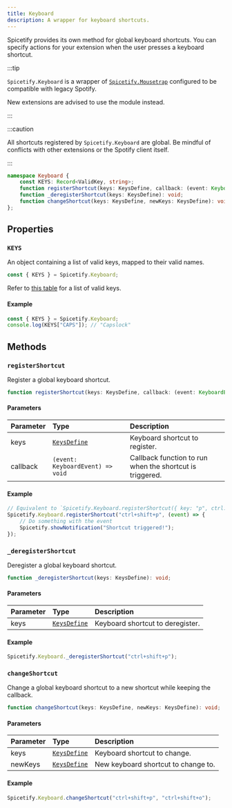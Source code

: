 ```yaml
---
title: Keyboard
description: A wrapper for keyboard shortcuts.
---
```


Spicetify provides its own method for global keyboard shortcuts. You can specify actions for your extension when the user presses a keyboard shortcut.

:::tip

`Spicetify.Keyboard` is a wrapper of [`Spicetify.Mousetrap`](/docs/development/api-wrapper/modules#mousetrap) configured to be compatible with legacy Spotify.

New extensions are advised to use the module instead.

:::

:::caution

All shortcuts registered by `Spicetify.Keyboard` are global. Be mindful of conflicts with other extensions or the Spotify client itself.

:::

```ts
namespace Keyboard {
    const KEYS: Record<ValidKey, string>;
    function registerShortcut(keys: KeysDefine, callback: (event: KeyboardEvent) => void): void;
    function _deregisterShortcut(keys: KeysDefine): void;
    function changeShortcut(keys: KeysDefine, newKeys: KeysDefine): void;
};
```

## Properties

### `KEYS`

An object containing a list of valid keys, mapped to their valid names.

```ts
const { KEYS } = Spicetify.Keyboard;
```

Refer to [this table](/docs/development/api-wrapper/types/keyboard/validkey) for a list of valid keys.

#### Example

```ts
const { KEYS } = Spicetify.Keyboard;
console.log(KEYS["CAPS"]); // "Capslock"
```

## Methods

### `registerShortcut`

Register a global keyboard shortcut.

```ts
function registerShortcut(keys: KeysDefine, callback: (event: KeyboardEvent) => void): void;
```

#### Parameters

| Parameter | Type | Description |
| :--- | :--- | :--- |
| keys | [`KeysDefine`](/docs/development/api-wrapper/types/keyboard/keysdefine) | Keyboard shortcut to register. |
| callback | `(event: KeyboardEvent) => void` | Callback function to run when the shortcut is triggered. |

#### Example

```ts
// Equivalent to `Spicetify.Keyboard.registerShortcut({ key: "p", ctrl: true, shift: true }, (event) => { ... })`
Spicetify.Keyboard.registerShortcut("ctrl+shift+p", (event) => {
    // Do something with the event
    Spicetify.showNotification("Shortcut triggered!");
});
```

### `_deregisterShortcut`

Deregister a global keyboard shortcut.

```ts
function _deregisterShortcut(keys: KeysDefine): void;
```

#### Parameters

| Parameter | Type | Description |
| :--- | :--- | :--- |
| keys | [`KeysDefine`](/docs/development/api-wrapper/types/keyboard/keysdefine) | Keyboard shortcut to deregister. |

#### Example

```ts
Spicetify.Keyboard._deregisterShortcut("ctrl+shift+p");
```

### `changeShortcut`

Change a global keyboard shortcut to a new shortcut while keeping the callback.

```ts
function changeShortcut(keys: KeysDefine, newKeys: KeysDefine): void;
```

#### Parameters

| Parameter | Type | Description |
| :--- | :--- | :--- |
| keys | [`KeysDefine`](/docs/development/api-wrapper/types/keyboard/keysdefine) | Keyboard shortcut to change. |
| newKeys | [`KeysDefine`](/docs/development/api-wrapper/types/keyboard/keysdefine) | New keyboard shortcut to change to. |

#### Example

```ts
Spicetify.Keyboard.changeShortcut("ctrl+shift+p", "ctrl+shift+o");
```
